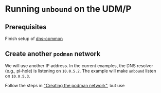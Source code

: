 # Running `unbound` on the UDM/P

## Prerequisites

Finish setup of [dns-common](https://github.com/alxwolf/udm-utilities/tree/unbound/dns-common#overview)

## Create another `podman` network

We will use another IP address. In the current examples, the DNS resolver (e.g., pi-hole) is listening on `10.0.5.2`. The example will make `unbound` listen on `10.0.5.3`.

Follow the steps in ["Creating the podman network"](https://github.com/alxwolf/udm-utilities/tree/unbound/dns-common#creating-the-podman-network), but use
